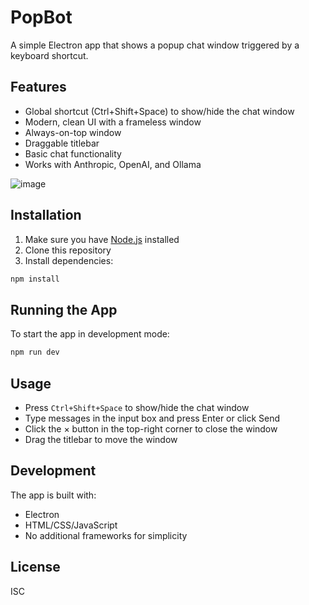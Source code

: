 # PopBot

A simple Electron app that shows a popup chat window triggered by a keyboard shortcut.

## Features

- Global shortcut (Ctrl+Shift+Space) to show/hide the chat window
- Modern, clean UI with a frameless window
- Always-on-top window
- Draggable titlebar
- Basic chat functionality
- Works with Anthropic, OpenAI, and Ollama

![image](https://github.com/user-attachments/assets/ddabe87c-39af-4c03-b5f4-9b2469979e77)

## Installation

1. Make sure you have [Node.js](https://nodejs.org/) installed
2. Clone this repository
3. Install dependencies:
```bash
npm install
```

## Running the App

To start the app in development mode:
```bash
npm run dev
```

## Usage

- Press `Ctrl+Shift+Space` to show/hide the chat window
- Type messages in the input box and press Enter or click Send
- Click the × button in the top-right corner to close the window
- Drag the titlebar to move the window

## Development

The app is built with:
- Electron
- HTML/CSS/JavaScript
- No additional frameworks for simplicity

## License

ISC 

